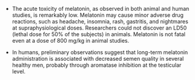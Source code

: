 - The acute toxicity of melatonin, as observed in both animal and human studies, is remarkably low. Melatonin may cause minor adverse drug reactions, such as headache, insomnia, rash, gastritis, and nightmares at supraphysiological doses. Researchers could not discover an LD50 (lethal dose for 50% of the subjects) in animals. Melatonin is not fatal even at a dose of 800 mg/kg in animal studies.

- In humans, preliminary observations suggest that long-term melatonin administration is associated with decreased semen quality in several healthy men, probably through aromatase inhibition at the testicular level.